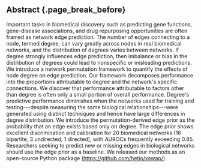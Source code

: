 ## Abstract {.page_break_before}

Important tasks in biomedical discovery such as predicting gene functions, gene-disease associations, and drug repurposing opportunities are often framed as network edge prediction.
The number of edges connecting to a node, termed degree, can vary greatly across nodes in real biomedical networks, and the distribution of degrees varies between networks.
If degree strongly influences edge prediction, then imbalance or bias in the distribution of degrees could lead to nonspecific or misleading predictions.
We introduce a network permutation framework to quantify the effects of node degree on edge prediction.
Our framework decomposes performance into the proportions attributable to degree and the network's specific connections.
We discover that performance attributable to factors other than degree is often only a small portion of overall performance.
Degree's predictive performance diminishes when the networks used for training and testing---despite measuring the same biological relationships---were generated using distinct techniques and hence have large differences in degree distribution.
We introduce the permutation-derived edge prior as the probability that an edge exists based only on degree.
The edge prior shows excellent discrimination and calibration for 20 biomedical networks (16 bipartite, 3 undirected, 1 directed), with AUROCs frequently exceeding 0.85.
Researchers seeking to predict new or missing edges in biological networks should use the edge prior as a baseline.
We released our methods as an open-source Python package (https://github.com/hetio/xswap/).
